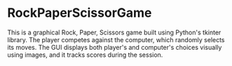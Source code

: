 # RockPaperScissorGame
This is a graphical Rock, Paper, Scissors game built using Python's tkinter library. The player competes against the computer, which randomly selects its moves. The GUI displays both player's and computer's choices visually using images, and it tracks scores during the session.
